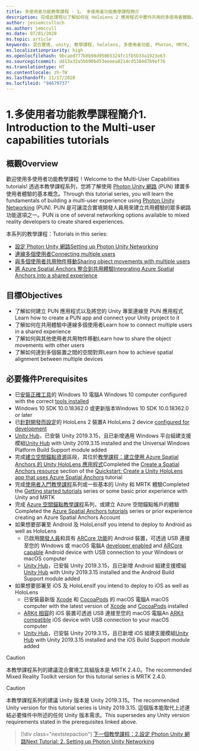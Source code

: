 ```yaml
---
title: 多使用者功能教學課程 - 1。 多使用者功能教學課程簡介
description: 完成此課程以了解如何在 HoloLens 2 應用程式中實作共用的多使用者體驗。
author: jessemcculloch
ms.author: jemccull
ms.date: 07/01/2020
ms.topic: article
keywords: 混合實境, unity, 教學課程, hololens, 多使用者功能, Photon, MRTK, 混合實境工具組, UWP, Azure 空間錨點
ms.localizationpriority: high
ms.openlocfilehash: 9bcaed777b8b98d95065324fc1fb5b33a1923e63
ms.sourcegitcommit: dd13a32a5bb90bd53eeeea8214cd5384d7b9ef76
ms.translationtype: HT
ms.contentlocale: zh-TW
ms.lasthandoff: 11/17/2020
ms.locfileid: "94679737"
---
```

# <a name="1-introduction-to-the-multi-user-capabilities-tutorials"></a><span data-ttu-id="4a13d-105">1.多使用者功能教學課程簡介</span><span class="sxs-lookup"><span data-stu-id="4a13d-105">1. Introduction to the Multi-user capabilities tutorials</span></span>

## <a name="overview"></a><span data-ttu-id="4a13d-106">概觀</span><span class="sxs-lookup"><span data-stu-id="4a13d-106">Overview</span></span>

<span data-ttu-id="4a13d-107">歡迎使用多使用者功能教學課程！</span><span class="sxs-lookup"><span data-stu-id="4a13d-107">Welcome to the Multi-User Capabilities tutorials!</span></span> <span data-ttu-id="4a13d-108">透過本教學課程系列，您將了解使用 <a href="https://www.photonengine.com/PUN" target="_blank">Photon Unity 網路</a> (PUN) 建置多使用者體驗的基本概念。</span><span class="sxs-lookup"><span data-stu-id="4a13d-108">Through this tutorial series, you will learn the fundamentals of building a multi-user experience using <a href="https://www.photonengine.com/PUN" target="_blank">Photon Unity Networking</a> (PUN).</span></span> <span data-ttu-id="4a13d-109">PUN 是可讓混合實境開發人員用來建立共用體驗的眾多網路功能選項之一。</span><span class="sxs-lookup"><span data-stu-id="4a13d-109">PUN is one of several networking options available to mixed reality developers to create shared experiences.</span></span>

<span data-ttu-id="4a13d-110">本系列的教學課程：</span><span class="sxs-lookup"><span data-stu-id="4a13d-110">Tutorials in this series:</span></span>

* [<span data-ttu-id="4a13d-111">設定 Photon Unity 網路</span><span class="sxs-lookup"><span data-stu-id="4a13d-111">Setting up Photon Unity Networking</span></span>](mr-learning-sharing-02.md)
* [<span data-ttu-id="4a13d-112">連線多個使用者</span><span class="sxs-lookup"><span data-stu-id="4a13d-112">Connecting multiple users</span></span>](mr-learning-sharing-03.md)
* [<span data-ttu-id="4a13d-113">與多個使用者共用物件移動</span><span class="sxs-lookup"><span data-stu-id="4a13d-113">Sharing object movements with multiple users</span></span>](mr-learning-sharing-04.md)
* [<span data-ttu-id="4a13d-114">將 Azure Spatial Anchors 整合到共用體驗</span><span class="sxs-lookup"><span data-stu-id="4a13d-114">Integrating Azure Spatial Anchors into a shared experience</span></span>](mr-learning-sharing-05.md)

## <a name="objectives"></a><span data-ttu-id="4a13d-115">目標</span><span class="sxs-lookup"><span data-stu-id="4a13d-115">Objectives</span></span>

* <span data-ttu-id="4a13d-116">了解如何建立 PUN 應用程式以及將您的 Unity 專案連線至 PUN 應用程式</span><span class="sxs-lookup"><span data-stu-id="4a13d-116">Learn how to create a PUN app and connect your Unity project to it</span></span>
* <span data-ttu-id="4a13d-117">了解如何在共用體驗中連線多個使用者</span><span class="sxs-lookup"><span data-stu-id="4a13d-117">Learn how to connect multiple users in a shared experience</span></span>
* <span data-ttu-id="4a13d-118">了解如何與其他使用者共用物件移動</span><span class="sxs-lookup"><span data-stu-id="4a13d-118">Learn how to share the object movements with other users</span></span>
* <span data-ttu-id="4a13d-119">了解如何達到多個裝置之間的空間對齊</span><span class="sxs-lookup"><span data-stu-id="4a13d-119">Learn how to achieve spatial alignment between multiple devices</span></span>

## <a name="prerequisites"></a><span data-ttu-id="4a13d-120">必要條件</span><span class="sxs-lookup"><span data-stu-id="4a13d-120">Prerequisites</span></span>

* <span data-ttu-id="4a13d-121">已[安裝正確工具](../../install-the-tools.md)的 Windows 10 電腦</span><span class="sxs-lookup"><span data-stu-id="4a13d-121">A Windows 10 computer configured with the correct [tools installed](../../install-the-tools.md)</span></span>
* <span data-ttu-id="4a13d-122">Windows 10 SDK 10.0.18362.0 或更新版本</span><span class="sxs-lookup"><span data-stu-id="4a13d-122">Windows 10 SDK 10.0.18362.0 or later</span></span>
* <span data-ttu-id="4a13d-123">已[針對開發而設定](../../platform-capabilities-and-apis/using-visual-studio.md#enabling-developer-mode)的 HoloLens 2 裝置</span><span class="sxs-lookup"><span data-stu-id="4a13d-123">A HoloLens 2 device [configured for development](../../platform-capabilities-and-apis/using-visual-studio.md#enabling-developer-mode)</span></span>
* <span data-ttu-id="4a13d-124"><a href="https://docs.unity3d.com/Manual/GettingStartedInstallingHub.html" target="_blank">Unity Hub</a>，已安裝 Unity 2019.3.15，且已新增通用 Windows 平台組建支援模組</span><span class="sxs-lookup"><span data-stu-id="4a13d-124"><a href="https://docs.unity3d.com/Manual/GettingStartedInstallingHub.html" target="_blank">Unity Hub</a> with Unity 2019.3.15 installed and the Universal Windows Platform Build Support module added</span></span>
* <span data-ttu-id="4a13d-125">完成[建立空間錨點資源](https://docs.microsoft.com/azure/spatial-anchors/quickstarts/get-started-unity-hololens#create-a-spatial-anchors-resource)區段，其位於[教學課程：建立使用 Azure Spatial Anchors 的 Unity HoloLens 應用程式](https://docs.microsoft.com/azure/spatial-anchors/quickstarts/get-started-unity-hololens)</span><span class="sxs-lookup"><span data-stu-id="4a13d-125">Completed the [Create a Spatial Anchors resource](https://docs.microsoft.com/azure/spatial-anchors/quickstarts/get-started-unity-hololens#create-a-spatial-anchors-resource) section of the [Quickstart: Create a Unity HoloLens app that uses Azure Spatial Anchors](https://docs.microsoft.com/azure/spatial-anchors/quickstarts/get-started-unity-hololens) tutorial</span></span>
* <span data-ttu-id="4a13d-126">完成[使用者入門教學課程](mr-learning-base-01.md)系列或一些基本的 Unity 和 MRTK 體驗</span><span class="sxs-lookup"><span data-stu-id="4a13d-126">Completed the [Getting started tutorials](mr-learning-base-01.md) series or some basic prior experience with Unity and MRTK</span></span>
* <span data-ttu-id="4a13d-127">完成 [Azure 空間錨點教學課程](mr-learning-asa-01.md)系列，或建立 Azure 空間錨點帳戶的體驗</span><span class="sxs-lookup"><span data-stu-id="4a13d-127">Completed the [Azure Spatial Anchors tutorials](mr-learning-asa-01.md) series or prior experience creating an Azure Spatial Anchors Account</span></span>
* <span data-ttu-id="4a13d-128">如果想要部署至 Android 及 HoloLens</span><span class="sxs-lookup"><span data-stu-id="4a13d-128">If you intend to deploy to Android as well as HoloLens</span></span>
  * <span data-ttu-id="4a13d-129">已啟用<a href="https://developer.android.com/studio/debug/dev-options" target="_blank">開發人員</a>和具有 <a href="https://developers.google.com/ar/discover/supported-devices" target="_blank">ARCore 功能</a>的 Android 裝置，可透過 USB 連接至您的 Windows 或 macOS 電腦</span><span class="sxs-lookup"><span data-stu-id="4a13d-129">A <a href="https://developer.android.com/studio/debug/dev-options" target="_blank">developer enabled</a> and <a href="https://developers.google.com/ar/discover/supported-devices" target="_blank">ARCore capable</a> Android device with USB connection to your Windows or macOS computer</span></span>
  * <span data-ttu-id="4a13d-130"><a href="https://docs.unity3d.com/Manual/GettingStartedInstallingHub.html" target="_blank">Unity Hub</a>，已安裝 Unity 2019.3.15，且已新增 Android 組建支援模組</span><span class="sxs-lookup"><span data-stu-id="4a13d-130"><a href="https://docs.unity3d.com/Manual/GettingStartedInstallingHub.html" target="_blank">Unity Hub</a> with Unity 2019.3.15 installed and the Android Build Support module added</span></span>
* <span data-ttu-id="4a13d-131">如果想要部署至 iOS 及 HoloLens</span><span class="sxs-lookup"><span data-stu-id="4a13d-131">If you intend to deploy to iOS as well as HoloLens</span></span>
  * <span data-ttu-id="4a13d-132">已安裝最新版 <a href="https://geo.itunes.apple.com/us/app/xcode/id497799835?mt=12" target="_blank">Xcode</a> 和 <a href="https://cocoapods.org" target="_blank">CocoaPods</a> 的 macOS 電腦</span><span class="sxs-lookup"><span data-stu-id="4a13d-132">A macOS computer with the latest version of <a href="https://geo.itunes.apple.com/us/app/xcode/id497799835?mt=12" target="_blank">Xcode</a> and <a href="https://cocoapods.org" target="_blank">CocoaPods</a> installed</span></span>
  * <span data-ttu-id="4a13d-133"><a href="https://developer.apple.com/documentation/arkit/verifying_device_support_and_user_permission" target="_blank">ARKit 相容</a>的 iOS 裝置可透過 USB 連接至您的 macOS 電腦</span><span class="sxs-lookup"><span data-stu-id="4a13d-133">An <a href="https://developer.apple.com/documentation/arkit/verifying_device_support_and_user_permission" target="_blank">ARKit compatible</a> iOS device with USB connection to your macOS computer</span></span>
  * <span data-ttu-id="4a13d-134"><a href="https://docs.unity3d.com/Manual/GettingStartedInstallingHub.html" target="_blank">Unity Hub</a>，已安裝 Unity 2019.3.15，且已新增 iOS 組建支援模組</span><span class="sxs-lookup"><span data-stu-id="4a13d-134"><a href="https://docs.unity3d.com/Manual/GettingStartedInstallingHub.html" target="_blank">Unity Hub</a> with Unity 2019.3.15 installed and the iOS Build Support module added</span></span>

> [!CAUTION]
> <span data-ttu-id="4a13d-135">本教學課程系列的建議混合實境工具組版本是 MRTK 2.4.0。</span><span class="sxs-lookup"><span data-stu-id="4a13d-135">The recommended Mixed Reality Toolkit version for this tutorial series is MRTK 2.4.0.</span></span>

> [!CAUTION]
> <span data-ttu-id="4a13d-136">本教學課程系列的建議 Unity 版本是 Unity 2019.3.15。</span><span class="sxs-lookup"><span data-stu-id="4a13d-136">The recommended Unity version for this tutorial series is Unity 2019.3.15.</span></span> <span data-ttu-id="4a13d-137">這個版本能取代上述連結必要條件中所述的任何 Unity 版本需求。</span><span class="sxs-lookup"><span data-stu-id="4a13d-137">This supersedes any Unity version requirements stated in the prerequisites linked above.</span></span>

> [!div class="nextstepaction"]
> [<span data-ttu-id="4a13d-138">下一個教學課程：2.設定 Photon Unity 網路</span><span class="sxs-lookup"><span data-stu-id="4a13d-138">Next Tutorial: 2. Setting up Photon Unity Networking</span></span>](mr-learning-sharing-02.md)
